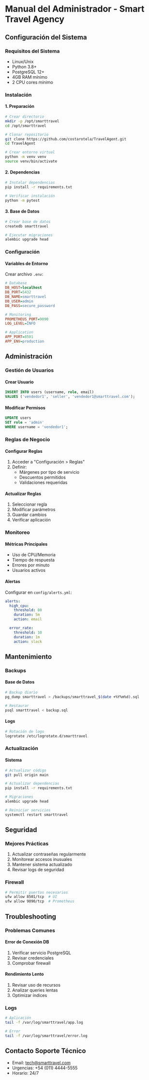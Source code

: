# Manual del Administrador - Smart Travel Agency

## Configuración del Sistema

### Requisitos del Sistema
- Linux/Unix
- Python 3.8+
- PostgreSQL 12+
- 4GB RAM mínimo
- 2 CPU cores mínimo

### Instalación

#### 1. Preparación
```bash
# Crear directorio
mkdir -p /opt/smarttravel
cd /opt/smarttravel

# Clonar repositorio
git clone https://github.com/costarotela/TravelAgent.git
cd TravelAgent

# Crear entorno virtual
python -m venv venv
source venv/bin/activate
```

#### 2. Dependencias
```bash
# Instalar dependencias
pip install -r requirements.txt

# Verificar instalación
python -m pytest
```

#### 3. Base de Datos
```bash
# Crear base de datos
createdb smarttravel

# Ejecutar migraciones
alembic upgrade head
```

### Configuración

#### Variables de Entorno
Crear archivo `.env`:
```ini
# Database
DB_HOST=localhost
DB_PORT=5432
DB_NAME=smarttravel
DB_USER=admin
DB_PASS=secure_password

# Monitoring
PROMETHEUS_PORT=9090
LOG_LEVEL=INFO

# Application
APP_PORT=8501
APP_ENV=production
```

## Administración

### Gestión de Usuarios

#### Crear Usuario
```sql
INSERT INTO users (username, role, email)
VALUES ('vendedor1', 'seller', 'vendedor1@smarttravel.com');
```

#### Modificar Permisos
```sql
UPDATE users
SET role = 'admin'
WHERE username = 'vendedor1';
```

### Reglas de Negocio

#### Configurar Reglas
1. Acceder a "Configuración > Reglas"
2. Definir:
   - Márgenes por tipo de servicio
   - Descuentos permitidos
   - Validaciones requeridas

#### Actualizar Reglas
1. Seleccionar regla
2. Modificar parámetros
3. Guardar cambios
4. Verificar aplicación

### Monitoreo

#### Métricas Principales
- Uso de CPU/Memoria
- Tiempo de respuesta
- Errores por minuto
- Usuarios activos

#### Alertas
Configurar en `config/alerts.yml`:
```yaml
alerts:
  high_cpu:
    threshold: 80
    duration: 5m
    action: email

  error_rate:
    threshold: 10
    duration: 1m
    action: slack
```

## Mantenimiento

### Backups

#### Base de Datos
```bash
# Backup diario
pg_dump smarttravel > /backups/smarttravel_$(date +%Y%m%d).sql

# Restaurar
psql smarttravel < backup.sql
```

#### Logs
```bash
# Rotación de logs
logrotate /etc/logrotate.d/smarttravel
```

### Actualización

#### Sistema
```bash
# Actualizar código
git pull origin main

# Actualizar dependencias
pip install -r requirements.txt

# Migraciones
alembic upgrade head

# Reiniciar servicios
systemctl restart smarttravel
```

## Seguridad

### Mejores Prácticas
1. Actualizar contraseñas regularmente
2. Monitorear accesos inusuales
3. Mantener sistema actualizado
4. Revisar logs de seguridad

### Firewall
```bash
# Permitir puertos necesarios
ufw allow 8501/tcp  # UI
ufw allow 9090/tcp  # Prometheus
```

## Troubleshooting

### Problemas Comunes

#### Error de Conexión DB
1. Verificar servicio PostgreSQL
2. Revisar credenciales
3. Comprobar firewall

#### Rendimiento Lento
1. Revisar uso de recursos
2. Analizar queries lentas
3. Optimizar índices

### Logs
```bash
# Aplicación
tail -f /var/log/smarttravel/app.log

# Error
tail -f /var/log/smarttravel/error.log
```

## Contacto Soporte Técnico
- Email: tech@smarttravel.com
- Urgencias: +54 (011) 4444-5555
- Horario: 24/7
